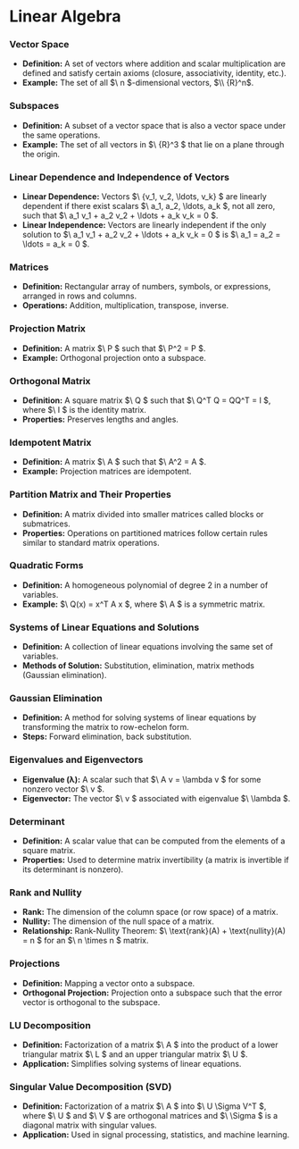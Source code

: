 # Linear Algebra

### Vector Space
- **Definition:** A set of vectors where addition and scalar multiplication are defined and satisfy certain axioms (closure, associativity, identity, etc.).
- **Example:** The set of all $\ n $-dimensional vectors, $\\ {R}^n$.

### Subspaces
- **Definition:** A subset of a vector space that is also a vector space under the same operations.
- **Example:** The set of all vectors in $\ {R}^3 $ that lie on a plane through the origin.

### Linear Dependence and Independence of Vectors
- **Linear Dependence:** Vectors $\ \{v_1, v_2, \ldots, v_k\} $ are linearly dependent if there exist scalars $\ a_1, a_2, \ldots, a_k $, not all zero, such that $\ a_1 v_1 + a_2 v_2 + \ldots + a_k v_k = 0 $.
- **Linear Independence:** Vectors are linearly independent if the only solution to $\ a_1 v_1 + a_2 v_2 + \ldots + a_k v_k = 0 $ is $\ a_1 = a_2 = \ldots = a_k = 0 $.

### Matrices
- **Definition:** Rectangular array of numbers, symbols, or expressions, arranged in rows and columns.
- **Operations:** Addition, multiplication, transpose, inverse.

### Projection Matrix
- **Definition:** A matrix $\ P $ such that $\ P^2 = P $.
- **Example:** Orthogonal projection onto a subspace.

### Orthogonal Matrix
- **Definition:** A square matrix $\ Q $ such that $\ Q^T Q = QQ^T = I $, where $\ I $ is the identity matrix.
- **Properties:** Preserves lengths and angles.

### Idempotent Matrix
- **Definition:** A matrix $\ A $ such that $\ A^2 = A $.
- **Example:** Projection matrices are idempotent.

### Partition Matrix and Their Properties
- **Definition:** A matrix divided into smaller matrices called blocks or submatrices.
- **Properties:** Operations on partitioned matrices follow certain rules similar to standard matrix operations.

### Quadratic Forms
- **Definition:** A homogeneous polynomial of degree 2 in a number of variables.
- **Example:** $\ Q(x) = x^T A x $, where $\ A $ is a symmetric matrix.

### Systems of Linear Equations and Solutions
- **Definition:** A collection of linear equations involving the same set of variables.
- **Methods of Solution:** Substitution, elimination, matrix methods (Gaussian elimination).

### Gaussian Elimination
- **Definition:** A method for solving systems of linear equations by transforming the matrix to row-echelon form.
- **Steps:** Forward elimination, back substitution.

### Eigenvalues and Eigenvectors
- **Eigenvalue (λ):** A scalar such that $\ A v = \lambda v $ for some nonzero vector $\ v $.
- **Eigenvector:** The vector $\ v $ associated with eigenvalue $\ \lambda $.

### Determinant
- **Definition:** A scalar value that can be computed from the elements of a square matrix.
- **Properties:** Used to determine matrix invertibility (a matrix is invertible if its determinant is nonzero).

### Rank and Nullity
- **Rank:** The dimension of the column space (or row space) of a matrix.
- **Nullity:** The dimension of the null space of a matrix.
- **Relationship:** Rank-Nullity Theorem: $\ \text{rank}(A) + \text{nullity}(A) = n $ for an $\ n \times n $ matrix.

### Projections
- **Definition:** Mapping a vector onto a subspace.
- **Orthogonal Projection:** Projection onto a subspace such that the error vector is orthogonal to the subspace.

### LU Decomposition
- **Definition:** Factorization of a matrix $\ A $ into the product of a lower triangular matrix $\ L $ and an upper triangular matrix $\ U $.
- **Application:** Simplifies solving systems of linear equations.

### Singular Value Decomposition (SVD)
- **Definition:** Factorization of a matrix $\ A $ into $\ U \Sigma V^T $, where $\ U $ and $\ V $ are orthogonal matrices and $\ \Sigma $ is a diagonal matrix with singular values.
- **Application:** Used in signal processing, statistics, and machine learning.
